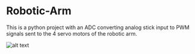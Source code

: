 # Robotic-Arm
This is a python project with an ADC converting analog stick input to PWM signals sent to the 4 servo motors of the robotic arm.


![alt text](https://i.imgur.com/aSxA2oK.jpeg)

